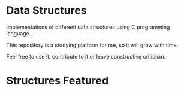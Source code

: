 # Data Structures

Implementations of different data structures using C programming language. 

This repository is a studying platform for me, so it will grow with time. 

Feel free to use it, contribute to it or leave constructive criticism.

# Structures Featured 




